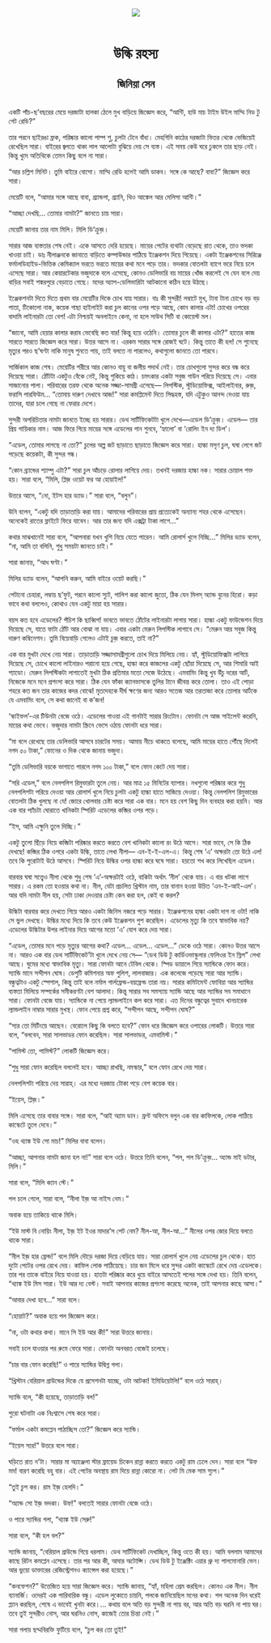 <div align=center> <img src="../../metadata/images/rabibasariya/উল্কি-রহস্য-জিনিয়া-সেন.jpg" align="center"></div><br><h1 align=center>উল্কি রহস্য</h1>
<h2 align=center>জিনিয়া সেন</h2><br>একটি পাঁচ-ছ’বছরের মেয়ে দরজাটা হালকা ঠেলে মুখ বাড়িয়ে জিজ্ঞেস করে, “আন্টি, হাউ মাচ টাইম উইল মাম্মি নিড টু গেট রেডি?”

তার পরনে ছাইরঙা ফ্রক, পরিষ্কার কালো পাম্প শু, চুলটা টেনে বাঁধা। মেহগিনি কাঠের দরজাটা ভিতর থেকে ভেজিয়েই রেখেছিল সারা। বাইরের জ্বলতে থাকা লাল আলোটা বুঝিয়ে দেয় সে ব্যস্ত। এই সময় কেউ ঘরে ঢুকলে তার ছাড় নেই। কিন্তু খুদে অতিথিকে তেমন কিছু বলে না সারা।

“আর চল্লিশ মিনিট। তুমি বাইরে বোসো। মাম্মি রেডি হলেই আমি ডাকব। সঙ্গে কে আছে? বাবা?” জিজ্ঞেস করে সারা।

মেয়েটি বলে, “আমার সঙ্গে আছে বাবা, গ্র্যান্ডপা, গ্র্যানি, থিও আঙ্কেল আর মেলিসা আন্টি।”

“আচ্ছা দেখছি... তোমার নামটা?” জানতে চায় সারা।

মেয়েটি জানায় তার নাম মিলি। মিলি ডি’ক্রুজ়।

সারার আজ ব্যস্ততার শেষ নেই। একে আসতে দেরি হয়েছে। মায়ের পেটের ব্যথাটা বেড়েছে রাত থেকে, তাও ভদকা খাওয়া চাই। ডাঃ নীলাঞ্জনকে জানাতে বাড়িতে কম্পাউন্ডার পাঠিয়ে ইঞ্জেকশন দিয়ে গিয়েছে। একটা ইঞ্জেকশনের সিরিঞ্জে ফর্মালডিহাইড-ভিত্তিক কেমিক্যাল ভরতে ভরতে মায়ের কথা মনে পড়ে তার। ভদকার বোতলটা ব্যাগে ভরে নিয়ে চলে এসেছে সারা। আর কেয়ারটেকার ভজুদাকে বলে এসেছে, কোনও ডেলিভারি বয় মায়ের খোঁজ করলেই সে যেন বলে দেয় বাড়ির সবাই শঙ্করপুরে বেড়াতে গেছে। মদের অ্যাপ-ডেলিভারিটা আটকানো কঠিন হয়ে উঠছে।

ইঞ্জেকশনটা দিতে দিতে প্রথম বার মেয়েটির দিকে চোখ যায় সারার। বাঃ কী সুন্দরী! লম্বাটে মুখ, টানা টানা চোখে বড় বড় পাতা, টিকোলো নাক, কয়েক গাছা হাইলাইট করা চুল কানের ওপর পড়ে আছে, কোন কালার এটা! চোখের ওপরের বাদামি লাইনারটা তো বেশ! এটা নিশ্চয়ই অনলাইনে কেনা, না হলে সাউথ সিটি বা কোয়েস্ট মল।

“জানো, আমি হেয়ার কালার করাব ভেবেছি কত বার! কিন্তু হয়ে ওঠেনি। তোমার চুলে কী কালার এটা?” হাতের কাজ সারতে সারতে জিজ্ঞেস করে সারা। উত্তর আসে না। এরকম সারার সঙ্গে রোজই ঘটে। কিন্তু তাতে কী হল! সে শুনেছে মৃত্যুর পরও ছ’ঘণ্টা নাকি মানুষ শুনতে পায়, তাই বলতে না পারলেও, কথাগুলো জানতে তো পারবে।

সার্জিকাল কাজ শেষ। মেয়েটির শরীরে আর কোনও বায়ু বা জলীয় পদার্থ নেই। তার চোখগুলো সুন্দর করে বন্ধ করে দিয়েছে সারা। ঠোঁটটা একটুও বেঁকে নেই, কিন্তু শুকিয়ে কাঠ। চমৎকার একটা সবুজ গাউন পরিয়ে দিয়েছে সে। এবার সাজানোর পালা। পরিবারের তরফ থেকে অনেক সজ্জা-সামগ্রী এসেছে— লিপস্টিক, স্টুডিয়োফিক্স, আইলাইনার, রুজ়, ফরাসি পারফিউম... “তোমায় দারুণ দেখাবে আজ!” সারা কমপ্লিমেন্ট দিতে সিদ্ধহস্ত, যদি এটুকুও আনন্দ দেওয়া যায় তাদের, যারা চলে গেছে না ফেরার দেশে।

সুন্দরী অপরিচিতার নামটা জানতে ইচ্ছে হয় সারার। ডেথ সার্টিফিকেটটা খুলে দেখে—এডেল ডি’ক্রুজ়। এডেল— তার প্রিয় গায়িকার নাম। আজ ফিরে গিয়ে মায়ের সঙ্গে এডেলের গান শুনবে, ‘হ্যালো’ বা ‘রোলিং ইন দ্য ডিপ’।

“এডেল, তোমার লাগছে না তো?” চুলের অল্প জট ছাড়াতে ছাড়াতে জিজ্ঞেস করে সারা। হাল্কা মসৃণ চুল, ঘষা লেগে জট পড়েছে কয়েকটা, কী সুন্দর গন্ধ।

“কোন ব্র্যান্ডের শ্যাম্পু এটা?” সারা চুল আঁচড়ে রোলার লাগিয়ে দেয়। তখনই দরজায় হাল্কা নক। সারার চোয়াল শক্ত হয়। সারা বলে, “মিলি, প্লিজ় ওয়েট ফর আ হোয়াইল!”

উত্তরে আসে, “নো, ইটস হার ড্যাড।”  সারা বলে, “বলুন”।

উনি বলেন, “একটু যদি তাড়াতাড়ি করা যায়। আমাদের পরিবারের প্রায় প্রত্যেকেই অন্যান্য শহর থেকে এসেছেন। অনেকেই রাতের ফ্লাইটে ফিরে যাবেন। আর তার জন্য যদি এক্সট্রা টাকা লাগে...”

কথার মাঝখানেই সারা বলে, “আপনারা যখন খুশি নিয়ে যেতে পারেন। আমি রোলার্স খুলে নিচ্ছি...” মিলির ড্যাড বলেন, “না, আমি তা বলিনি, শুধু সময়টা জানতে চাই।”

সারা জানায়, “আধ ঘণ্টা।”

মিলির ড্যাড বলেন, “আপনি করুন, আমি বাইরে ওয়েট করছি।”

পেটানো চেহারা, লম্বায় ছ’ফুট, পরনে কালো স্যুট, পালিশ করা কালো জুতো, ঠিক যেন মিলস্‌ অ্যান্ড বুনের হিরো। কড়া ভাবে কথা বললেও, কোথাও যেন একটু মায়া হয় সারার।

বয়স কত হবে এডেলের? পঁচিশ কি ছাব্বিশ! ভাবতে ভাবতে ঠোঁটের লাইনারটা লাগায় সারা। হাল্কা একটু ফাউন্ডেশন দিয়ে দিয়েছে সে, যাতে ফাটা ঠোঁট আর বোঝা না যায়। এবার একটা মেরুন লিপস্টিক লাগাবে সে। “মেরুন আর সবুজ কিন্তু দারুণ কম্বিনেশন। তুমি বিয়েবাড়ি গেলেও এটাই চুজ় করতে, তাই না?”

এক বার মুখটা দেখে নেয় সারা। তাড়াতাড়ি সজ্জাসামগ্রীগুলো চোখ দিয়ে মিলিয়ে নেয়। হ্যাঁ, স্টুডিয়োফিক্সটা লাগিয়ে দিয়েছে সে, চোখে কালো লাইনারও পরানো হয়ে গেছে, হাল্কা করে কাজলের একটু ছোঁয়া দিয়েছে সে, আর শিমারি আই শ্যাডো। মেরুন লিপস্টিকটা লাগাতেই মুখটা ঠিক প্রতিমার মতো সেজে উঠেছে। এমবামিং কিন্তু খুব উঁচু দরের আর্ট, নিজেকে মনে মনে প্রশংসা করে সারা। ঠিক যেন ফাঁকা ক্যানভাসকে তুলির টানে জীবন্ত করে তোলা। তাও এই পোড়া শহরে কত জন তার কাজের কদর বোঝে! মৃতদেহকে দীর্ঘ ক্ষণের জন্য আরও সতেজ আর তরতাজা করে তোলার আর্টকে যে এমবামিং বলে, সে কথা জানেই বা ক’জন!

‘স্কাইফল’-এর টিউনটা বেজে ওঠে। এডেলের গাওয়া এই গানটাই সারার রিংটোন। ফোনটা সে আজ সাইলেন্ট করেনি, মায়ের কথা ভেবে। ভজুদার নামটা স্ক্রিনে ভেসে ওঠায় ফোনটা ধরে সারা।

“মা বলে রেখেছে তার ডেলিভারি আসবে চারটের সময়। আমায় নীচে থাকতে বলেছে, আমি মায়ের হাতে পৌঁছে দিলেই নগদ ৫০ টাকা,” ফোনের ও দিক থেকে জানায় ভজুদা।

“তুমি ডেলিভারি বয়কে ভাগাতে পারলে নগদ ১০০ টাকা,” বলে ফোন কেটে দেয় সারা।

“সরি এডেল,” বলে নেলপলিশ রিমুভারটা তুলে নেয়। আর মাত্র ১৫ মিনিটের ব্যাপার। নখগুলো পরিষ্কার করে শুধু নেলপলিশটা পরিয়ে দেওয়া আর রোলার্স খুলে নিয়ে চুলটা একটু হাল্কা হাতে সাজিয়ে দেওয়া। কিন্তু নেলপলিশ রিমুভারের বোতলটা ঠিক খুলছে না যে! জোরে খোলবার চেষ্টা করে সারা এক বার। মনে হয় বেশ কিছু দিন ব্যবহার করা হয়নি। আর এক বার প্যাঁচটা ঘোরাতে খানিকটা স্পিরিট এডেলের কব্জির ওপর পড়ে। 

“ইস, আমি এক্ষুনি তুলে দিচ্ছি।”

একটু তুলো ছিঁড়ে নিয়ে কব্জিটা পরিষ্কার করতে করতে বেশ খানিকটা কালো রং উঠে আসে। সারা ভাবে, সে কি ঠিক দেখছে! কব্জির ঠিক ওপরে একটা উল্কি, তাতে লেখা নীলা— এন-ই-ই-এল-এ। কিন্তু শেষ ‘এ’ অক্ষরটা তো উঠে এল! তবে কি পুরোটাই উঠে আসবে। স্পিরিট নিয়ে উল্কির ওপর হাল্কা করে ঘষে সারা। হয়তো শখ করে লিখেছিল এডেল।

বারবার ঘষা সত্ত্বেও নীলা থেকে শুধু শেষ ‘এ’-অক্ষরটাই ওঠে, বাকিটা অর্থাৎ ‘নীল’ থেকে যায়। এ বার খটকা লাগে সারার। এ রকম তো হওয়ার কথা না। নীল, যেটা প্রচলিত খ্রিস্টান নাম, তার বানান হওয়া উচিত ‘এন-ই-আই-এল’। আর যদি নামটা নীল হয়, সেটা ঢাকা দেওয়ার চেষ্টা কেন করা হল, কেই বা করল?

উল্কিটা বারবার করে দেখতে গিয়ে আরও একটা জিনিস নজরে পড়ে সারার। ইঞ্জেকশনের হাল্কা একটা দাগ না ওটা! নাকি সে ভুল দেখছে। উল্কির মধ্যে দিয়ে কি তবে কেউ ইঞ্জেকশন পুশ করেছিল। এডেলের মৃত্যু কি তবে স্বাভাবিক নয়? এডেলের উল্কিটার উপর লাইনার দিয়ে আগের মতো ‘এ’ যোগ করে দেয় সারা।

“এডেল, তোমার মনে পড়ে মৃত্যুর আগের কথা? এডেল... এডেল... এডেল...” ডেকে ওঠে সারা। কোনও উত্তর আসে না। আরও এক বার ডেথ সার্টিফিকেট’টা খুলে দেখে নেয় সে— “ডেথ ডিউ টু কার্ডিওভাস্কুলার ফেলিওর ইন স্লিপ” লেখা আছে। ঘুমের মধ্যে স্বাভাবিক মৃত্যু। সারা ফোনটা আনে টেবিল থেকে। স্পিড ডায়ালে গিয়ে স্যান্ডিকে ফোন করে। স্যান্ডি মানে সন্দীপন ঘোষ। ডেপুটি কমিশনার অফ পুলিশ, লালবাজার। এক কলেজে পড়েছে সারা আর স্যান্ডি। বন্ধুত্বটাও একটু স্পেশাল, কিন্তু তাই বলে নর্মাল গার্লফ্রেন্ড-বয়ফ্রেন্ড তারা নয়। সারার কমিটমেন্ট ফোবিয়া আর স্যান্ডির ব্যস্ততা মিলিয়ে সম্পর্কের সমীকরণটা বেশ আলাদা। কিন্তু সারার সব সমস্যায় স্যান্ডি আছে আর স্যান্ডির সব সমাধানে সারা। ফোনটা বেজে যায়। স্যান্ডিকে না পেয়ে ল্যান্ডলাইনে কল করে সারা। এত দিনের বন্ধুত্বের সুবাদে খানচারেক ল্যান্ডলাইন নাম্বার সারার মুখস্থ। ফোন পেয়ে প্রশ্ন করে,  “সন্দীপন আছে, সন্দীপন ঘোষ?”

“স্যর তো মিটিংয়ে আছেন। বেরোলে কিছু কি বলতে হবে?” ফোন ধরে জিজ্ঞেস করে ওপারের লোকটি। উত্তরে সারা বলে, “বলবেন, সারা সালভাডর ফোন করেছিল। সারা সালভাডর, এমবামিস্ট।”

“পামিস্ট তো, পামিস্ট?” লোকটি জিজ্ঞেস করে।

“শুধু সারা ফোন করেছিল বললেই হবে। আচ্ছা রাখছি, নমস্কার,” বলে ফোন রেখে দেয় সারা।

নেলপলিশটা পরিয়ে দেয় সারাহ্‌। এর মধ্যে দরজায় টোকা পড়ে বেশ কয়েক বার।

“ইয়েস, প্লিজ়।”

মিলি এসেছে তার বাবার সঙ্গে। সারা বলে, “আই অ্যাম ডান। ফ্রন্ট অফিসে বলুন এক বার কাফিলকে, লোক পাঠিয়ে কাস্কেটে তুলে দেবে।”

“ওহ থ্যাঙ্ক ইউ সো মাচ!” মিলির বাবা বলেন।

“আচ্ছা, আপনার নামটা জানা হল না!” সারা বলে ওঠে। উত্তরে তিনি বলেন, “পল, পল ডি’ক্রুজ়… অ্যান্ড মাই ডটার, মিলি।”

সারা বলে, “মিলি ক্যান স্টে।”

পল চলে গেলে, সারা বলে, “নীলা ইজ় আ নাইস নেম।”

অবাক হয়ে তাকিয়ে থাকে মিলি।

“ইউ মাস্ট বি নোয়িং নীলা, ইজ় ইট ইওর মাদার’স পেট নেম? নীল-আ, নীল-আ...” নীলের ওপর জোর দিয়ে বলতে থাকে সারা।

“নীল ইজ় হার ফ্রেন্ড!” বলে মিলি দৌড়ে দরজা দিয়ে বেড়িয়ে যায়। সারা রোলার্স খুলে নেয় এডেলের চুল থেকে। হাত দুটো পেটের ওপর রেখে দেয়। কাফিল লোক পাঠিয়েছে। চার জন মিলে ধরে সুন্দর একটা কাস্কেটে রেখে দেয় এডেলকে। তার পর তাকে বাইরে নিয়ে যাওয়া হয়। হাতটা পরিষ্কার করে ধুয়ে বাইরে আসতেই পলের সঙ্গে দেখা হয়। তিনি বলেন, “থ্যাঙ্ক ইউ মিস সারা। ইউ আর দ্য বেস্ট। সবাই আপনার কাজের প্রশংসা করেছে অনেক, তাই আপনার কাছে আসা।”

“আবার দেখা হবে…” সারা বলে।

“হোয়াট?” অবাক হয়ে পল জিজ্ঞেস করে।

“না, ওটা কথার কথা। মানে সি ইউ আর কী!” সারা উত্তরে জানায়।

 

সবাই চলে যাওয়ার পর রুমে ফেরে সারা। ফোনটা অনবরত বেজেই চলেছে।

“চার বার ফোন করেছি!” ও পারে স্যান্ডির উদ্বিগ্ন গলা।

“খ্রিস্টান বেরিয়াল গ্রাউন্ডের দিকে যে প্রসেশনটা যাচ্ছে, ওটা আটকা! ইমিডিয়েটলি!” বলে ওঠে সারাহ্‌।

স্যান্ডি বলে, “কী হয়েছে, তাড়াতাড়ি বল!”

পুরো ঘটনাটা এক নিঃশ্বাসে শেষ করে সারা।

“ফর্মাল একটা কমপ্লেন পাঠাচ্ছিস তো?” জিজ্ঞেস করে স্যান্ডি।

“ইয়েস স্যর!” উত্তরে বলে সারা।

 

ঘড়িতে রাত ন’টা। সারার মা অ্যাঞ্জেলা স্টার ফ্রায়েড চিকেন রান্না করতে করতে একটু রাম ঢেলে দেন। সারা বলে “উফ মম! বারণ করেছি বহু বার। এই পেটের অবস্থায় রাম দিয়ে রান্না কোরো না। লেট মি মেক সাম স্যুপ।”

“তুই চুপ কর। রাম ইজ় হেলদি।”

“অ্যান্ড সো ইজ় ভদকা। উফ!” বলতেই সারার ফোনটা বেজে ওঠে।

ও পারে স্যান্ডির গলা, “থ্যাঙ্ক ইউ সেরু!”

সারা বলে, “কী হল বল?”

স্যান্ডি জানায়, “বেরিয়াল গ্রাউন্ডে গিয়ে ধরলাম। ডেথ সার্টিফিকেট দেখাচ্ছিল, কিন্তু ওতে কী হয়। আমি বললাম আমাদের কাছে রিটন কমপ্লেন এসেছে। তার পর আর কী, আবার অটোপ্সি। ডেথ ডিউ টু ইঞ্জেক্টিং এয়ার থ্রু দ্য পালমোনারি ভেন। আর ভুয়ো ডাক্তারের রেজিস্ট্রেশনও ক্যান্সেল করা হয়েছে।”

“কনফেশন?” উত্তেজিত হয়ে সারা জিজ্ঞেস করে। স্যান্ডি জানায়, “হ্যাঁ, মহিলা প্রেম করছিল। কোনও এক নীল। নীল ব্যানার্জি। ওদেরই এক পারিবারিক বন্ধু। এডেল লুকোতে চায়নি, পলকে জানিয়েছিল মনের কথা। পল অনেক দিন ধরেই প্ল্যান করছিল, শেষে এ ভাবেই খুনটা করে।... কথায় বলে অতি বড় সুন্দরী না পায় বর, আর অতি বড় ঘরনি না পায় ঘর। তবে তুই সুন্দরীও নোস, আর ঘরনিও নোস, কাজেই তোর চিন্তা নেই।”

সারা গলায় ছদ্মবিরক্তি ফুটিয়ে বলে, “চুপ কর তো তুই!”